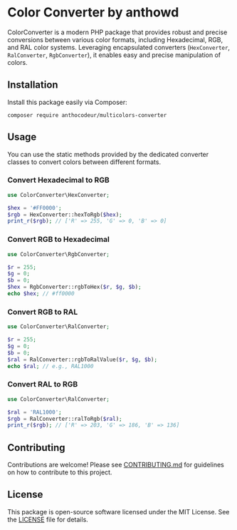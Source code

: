 # Color Converter by anthowd

ColorConverter is a modern PHP package that provides robust and precise conversions between various color formats, including Hexadecimal, RGB, and RAL color systems. Leveraging encapsulated converters (`HexConverter`, `RalConverter`, `RgbConverter`), it enables easy and precise manipulation of colors.

## Installation

Install this package easily via Composer:

```shell
composer require anthocodeur/multicolors-converter
```

## Usage

You can use the static methods provided by the dedicated converter classes to convert colors between different formats.

### Convert Hexadecimal to RGB

```php
use ColorConverter\HexConverter;

$hex = '#FF0000';
$rgb = HexConverter::hexToRgb($hex);
print_r($rgb); // ['R' => 255, 'G' => 0, 'B' => 0]
```

### Convert RGB to Hexadecimal

```php
use ColorConverter\RgbConverter;

$r = 255;
$g = 0;
$b = 0;
$hex = RgbConverter::rgbToHex($r, $g, $b);
echo $hex; // #ff0000
```

### Convert RGB to RAL

```php
use ColorConverter\RalConverter;

$r = 255;
$g = 0;
$b = 0;
$ral = RalConverter::rgbToRalValue($r, $g, $b);
echo $ral; // e.g., RAL1000
```

### Convert RAL to RGB

```php
use ColorConverter\RalConverter;

$ral = 'RAL1000';
$rgb = RalConverter::ralToRgb($ral);
print_r($rgb); // ['R' => 203, 'G' => 186, 'B' => 136]
```

## Contributing

Contributions are welcome! Please see [CONTRIBUTING.md](CONTRIBUTING.md) for guidelines on how to contribute to this project.

## License

This package is open-source software licensed under the MIT License. See the [LICENSE](LICENSE) file for details.
